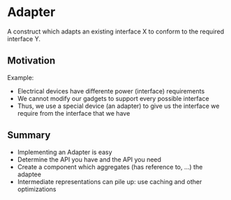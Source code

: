 # Adapter
A construct which adapts an existing interface X to conform to the required interface Y.

## Motivation

Example:
- Electrical devices have differente power (interface) requirements
- We cannot modify our gadgets to support every possible interface
- Thus, we use a special device (an adapter) to give us the interface we require from the interface that we have

## Summary
- Implementing an Adapter is easy
- Determine the API you have and the API you need
- Create a component which aggregates (has reference to, ...) the adaptee
- Intermediate representations can pile up: use caching and other optimizations